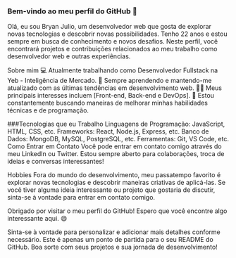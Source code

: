 ### Bem-vindo ao meu perfil do GitHub 👋
Olá, eu sou Bryan Julio, um desenvolvedor web que gosta de explorar novas tecnologias e descobrir novas possibilidades. Tenho 22 anos e estou sempre em busca de conhecimento e novos desafios. Neste perfil, você encontrará projetos e contribuições relacionados ao meu trabalho como desenvolvedor web e outras experiências.

Sobre mim
💻 Atualmente trabalhando como Desenvolvedor Fullstack na Yeb - Inteligência de Mercado.
🌱 Sempre aprendendo e mantendo-me atualizado com as últimas tendências em desenvolvimento web.
👨‍💻 Meus principais interesses incluem [Front-end, Back-end e DevOps].
🎯 Estou constantemente buscando maneiras de melhorar minhas habilidades técnicas e de programação.

<link href="https://languages.abranhe.com/logos.css" rel="stylesheet">

<i class="programming lang-ruby"></i>

###Tecnologias que eu Trabalho
Linguagens de Programação: JavaScript, HTML, CSS, etc.
Frameworks: React, Node.js, Express, etc.
Banco de Dados: MongoDB, MySQL, PostgreSQL, etc.
Ferramentas: Git, VS Code, etc.
Como Entrar em Contato
Você pode entrar em contato comigo através do meu LinkedIn ou Twitter. Estou sempre aberto para colaborações, troca de ideias e conversas interessantes!

Hobbies
Fora do mundo do desenvolvimento, meu passatempo favorito é explorar novas tecnologias e descobrir maneiras criativas de aplicá-las. Se você tiver alguma ideia interessante ou projeto que gostaria de discutir, sinta-se à vontade para entrar em contato comigo.

Obrigado por visitar o meu perfil do GitHub! Espero que você encontre algo interessante aqui. 😄

Sinta-se à vontade para personalizar e adicionar mais detalhes conforme necessário. Este é apenas um ponto de partida para o seu README do GitHub. Boa sorte com seus projetos e sua jornada de desenvolvimento!




